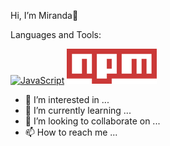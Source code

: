 Hi, I’m Miranda👋

Languages and Tools:

[![JavaScript](http://3con14.biz/code/_data/js/intro/js-logo.png)](https://developer.mozilla.org/en-US/docs/Web/JavaScript) [![npm](https://github.com/MarioTerron/logo-images/blob/master/logos/npm.png)](https://www.npmjs.com/)

- 👀 I’m interested in ...
- 🌱 I’m currently learning ...
- 💞️ I’m looking to collaborate on ...
- 📫 How to reach me ...

<!---
mirandaklucas/mirandaklucas is a ✨ special ✨ repository because its `README.md` (this file) appears on your GitHub profile.
You can click the Preview link to take a look at your changes.
--->
